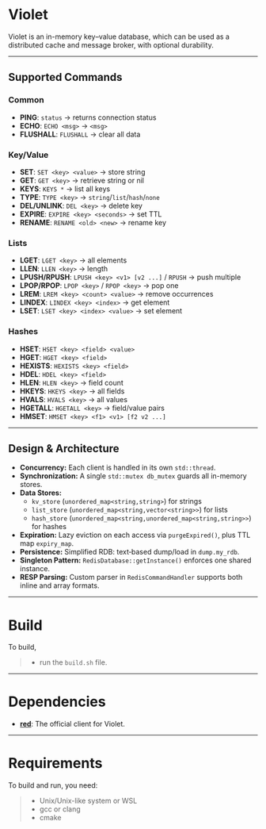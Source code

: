 # Violet
Violet is an in-memory key–value database, which can be used as a distributed cache and message broker, with optional durability.

---

## Supported Commands

### Common
* **PING**: `status` → returns connection status
* **ECHO**: `ECHO <msg>` → `<msg>`
* **FLUSHALL**: `FLUSHALL` → clear all data

### Key/Value
* **SET**: `SET <key> <value>` → store string
* **GET**: `GET <key>` → retrieve string or nil
* **KEYS**: `KEYS *` → list all keys
* **TYPE**: `TYPE <key>` → `string`/`list`/`hash`/`none`
* **DEL/UNLINK**: `DEL <key>` → delete key
* **EXPIRE**: `EXPIRE <key> <seconds>` → set TTL
* **RENAME**: `RENAME <old> <new>` → rename key

### Lists
* **LGET**: `LGET <key>` → all elements
* **LLEN**: `LLEN <key>` → length
* **LPUSH/RPUSH**: `LPUSH <key> <v1> [v2 ...]` / `RPUSH` → push multiple
* **LPOP/RPOP**: `LPOP <key>` / `RPOP <key>` → pop one
* **LREM**: `LREM <key> <count> <value>` → remove occurrences
* **LINDEX**: `LINDEX <key> <index>` → get element
* **LSET**: `LSET <key> <index> <value>` → set element

### Hashes
* **HSET**: `HSET <key> <field> <value>`
* **HGET**: `HGET <key> <field>`
* **HEXISTS**: `HEXISTS <key> <field>`
* **HDEL**: `HDEL <key> <field>`
* **HLEN**: `HLEN <key>` → field count
* **HKEYS**: `HKEYS <key>` → all fields
* **HVALS**: `HVALS <key>` → all values
* **HGETALL**: `HGETALL <key>` → field/value pairs
* **HMSET**: `HMSET <key> <f1> <v1> [f2 v2 ...]`

---

## Design & Architecture

* **Concurrency:** Each client is handled in its own `std::thread`.
* **Synchronization:** A single `std::mutex db_mutex` guards all in-memory stores.
* **Data Stores:**
    * `kv_store` (`unordered_map<string,string>`) for strings
    * `list_store` (`unordered_map<string,vector<string>>`) for lists
    * `hash_store` (`unordered_map<string,unordered_map<string,string>>`) for hashes
* **Expiration:** Lazy eviction on each access via `purgeExpired()`, plus TTL map `expiry_map`.
* **Persistence:** Simplified RDB: text‐based dump/load in `dump.my_rdb`.
* **Singleton Pattern:** `RedisDatabase::getInstance()` enforces one shared instance.
* **RESP Parsing:** Custom parser in `RedisCommandHandler` supports both inline and array formats.

---

# Build
To build,
>* run the ```build.sh``` file.

---

# Dependencies

* **[red](https://github.com/Probatio-Diabolica/Red)**: The official client for Violet.

---

# Requirements
To build and run, you need:
>* Unix/Unix-like system or WSL
>* gcc or clang
>* cmake